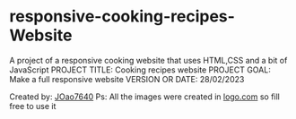 # responsive-cooking-recipes-Website
A project of a responsive cooking website that uses HTML,CSS and a bit of JavaScript
PROJECT TITLE: Cooking recipes website
PROJECT GOAL: Make a full responsive website
VERSION OR DATE: 28/02/2023
  
Created by: <a href="https://github.com/JOao7640">JOao7640</a>
Ps: All the images were created in <a href="https://app.logo.com/">logo.com</a> so fill free to use it

